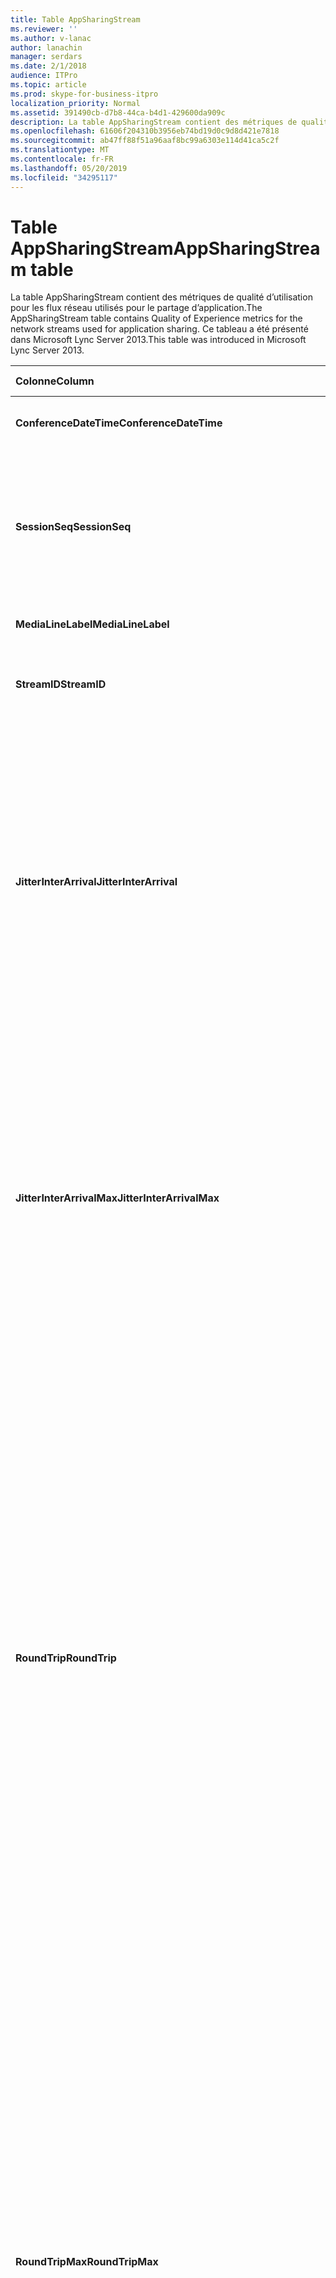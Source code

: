 ```yaml
---
title: Table AppSharingStream
ms.reviewer: ''
ms.author: v-lanac
author: lanachin
manager: serdars
ms.date: 2/1/2018
audience: ITPro
ms.topic: article
ms.prod: skype-for-business-itpro
localization_priority: Normal
ms.assetid: 391490cb-d7b8-44ca-b4d1-429600da909c
description: La table AppSharingStream contient des métriques de qualité d’utilisation pour les flux réseau utilisés pour le partage d’application. Ce tableau a été présenté dans Microsoft Lync Server 2013.
ms.openlocfilehash: 61606f204310b3956eb74bd19d0c9d8d421e7818
ms.sourcegitcommit: ab47ff88f51a96aaf8bc99a6303e114d41ca5c2f
ms.translationtype: MT
ms.contentlocale: fr-FR
ms.lasthandoff: 05/20/2019
ms.locfileid: "34295117"
---
```

# <a name="appsharingstream-table"></a><span data-ttu-id="10e73-104">Table AppSharingStream</span><span class="sxs-lookup"><span data-stu-id="10e73-104">AppSharingStream table</span></span>
 
<span data-ttu-id="10e73-105">La table AppSharingStream contient des métriques de qualité d’utilisation pour les flux réseau utilisés pour le partage d’application.</span><span class="sxs-lookup"><span data-stu-id="10e73-105">The AppSharingStream table contains Quality of Experience metrics for the network streams used for application sharing.</span></span> <span data-ttu-id="10e73-106">Ce tableau a été présenté dans Microsoft Lync Server 2013.</span><span class="sxs-lookup"><span data-stu-id="10e73-106">This table was introduced in Microsoft Lync Server 2013.</span></span>
  
|<span data-ttu-id="10e73-107">**Colonne**</span><span class="sxs-lookup"><span data-stu-id="10e73-107">**Column**</span></span>|<span data-ttu-id="10e73-108">**Type de données**</span><span class="sxs-lookup"><span data-stu-id="10e73-108">**Data Type**</span></span>|<span data-ttu-id="10e73-109">**Clé/Index**</span><span class="sxs-lookup"><span data-stu-id="10e73-109">**Key/Index**</span></span>|<span data-ttu-id="10e73-110">**Détails**</span><span class="sxs-lookup"><span data-stu-id="10e73-110">**Details**</span></span>|
|:-----|:-----|:-----|:-----|
|<span data-ttu-id="10e73-111">**ConferenceDateTime**</span><span class="sxs-lookup"><span data-stu-id="10e73-111">**ConferenceDateTime**</span></span> <br/> |<span data-ttu-id="10e73-112">Valeur</span><span class="sxs-lookup"><span data-stu-id="10e73-112">dateTime</span></span>  <br/> |<span data-ttu-id="10e73-113">Etranger principal</span><span class="sxs-lookup"><span data-stu-id="10e73-113">Primary, Foreign</span></span>  <br/> |<span data-ttu-id="10e73-114">Date et heure de démarrage de la session.</span><span class="sxs-lookup"><span data-stu-id="10e73-114">Date and time that the session started.</span></span>  <br/> |
|<span data-ttu-id="10e73-115">**SessionSeq**</span><span class="sxs-lookup"><span data-stu-id="10e73-115">**SessionSeq**</span></span> <br/> |<span data-ttu-id="10e73-116">int</span><span class="sxs-lookup"><span data-stu-id="10e73-116">int</span></span>  <br/> |<span data-ttu-id="10e73-117">Etranger principal</span><span class="sxs-lookup"><span data-stu-id="10e73-117">Primary, Foreign</span></span>  <br/> |<span data-ttu-id="10e73-118">Identificateur séquentiel permettant de faire la distinction entre les sessions qui ont commencé à la même date et en même temps.</span><span class="sxs-lookup"><span data-stu-id="10e73-118">Sequential identifier used to distinguish between sessions that started on the same date and at the same time.</span></span>  <br/> |
|<span data-ttu-id="10e73-119">**MediaLineLabel**</span><span class="sxs-lookup"><span data-stu-id="10e73-119">**MediaLineLabel**</span></span> <br/> |<span data-ttu-id="10e73-120">tinyint</span><span class="sxs-lookup"><span data-stu-id="10e73-120">tinyint</span></span>  <br/> |<span data-ttu-id="10e73-121">Etranger principal</span><span class="sxs-lookup"><span data-stu-id="10e73-121">Primary, Foreign</span></span>  <br/> | <span data-ttu-id="10e73-122">Voir [table MediaLine](https://docs.microsoft.com/skypeforbusiness/schema-reference/quality-of-experience-qoe-database-schema/medialine-0).</span><span class="sxs-lookup"><span data-stu-id="10e73-122">See [MediaLine Table](https://docs.microsoft.com/skypeforbusiness/schema-reference/quality-of-experience-qoe-database-schema/medialine-0).</span></span> <br/> |
|<span data-ttu-id="10e73-123">**StreamID**</span><span class="sxs-lookup"><span data-stu-id="10e73-123">**StreamID**</span></span> <br/> |<span data-ttu-id="10e73-124">int</span><span class="sxs-lookup"><span data-stu-id="10e73-124">int</span></span>  <br/> |<span data-ttu-id="10e73-125">Principal</span><span class="sxs-lookup"><span data-stu-id="10e73-125">Primary</span></span>  <br/> |<span data-ttu-id="10e73-126">Identificateur unique du flux de partage d’application.</span><span class="sxs-lookup"><span data-stu-id="10e73-126">Unique identifier of the application sharing stream.</span></span>  <br/> |
|<span data-ttu-id="10e73-127">**JitterInterArrival**</span><span class="sxs-lookup"><span data-stu-id="10e73-127">**JitterInterArrival**</span></span> <br/> |<span data-ttu-id="10e73-128">int</span><span class="sxs-lookup"><span data-stu-id="10e73-128">int</span></span>  <br/> ||<span data-ttu-id="10e73-p103">Gigue moyenne détectée entre les arrivées de paquets RTP. (La gigue permet de mesurer les fluctuations d’un appel.) Les valeurs de gigue élevées peuvent provenir d’une congestion ou d’un serveur multimédia surchargé, ce qui se traduit par une distorsion ou une perte de l’audio.</span><span class="sxs-lookup"><span data-stu-id="10e73-p103">Average jitter detected between RTP packet arrivals. (Jitter is a measure of the "shakiness" of a call.) High jitter values are typically caused by congestion or an overloaded media server, and result in distorted or lost audio.</span></span>  <br/> |
|<span data-ttu-id="10e73-131">**JitterInterArrivalMax**</span><span class="sxs-lookup"><span data-stu-id="10e73-131">**JitterInterArrivalMax**</span></span> <br/> |<span data-ttu-id="10e73-132">int</span><span class="sxs-lookup"><span data-stu-id="10e73-132">int</span></span>  <br/> ||<span data-ttu-id="10e73-133">Scintillement maximal détecté entre les arrivées de Paquets RTP.</span><span class="sxs-lookup"><span data-stu-id="10e73-133">Maximum jitter detected between RTP packet arrivals.</span></span> <span data-ttu-id="10e73-134">(Gigue est une mesure du «shakiness» d’un appel.) Les valeurs de gigue élevée sont généralement provoquées par une congestion ou un serveur multimédia surchargé, ce qui a pour effet de déformer ou de perdre du son.</span><span class="sxs-lookup"><span data-stu-id="10e73-134">(Jitter is a measure of the "shakiness" of a call.) High jitter values are typically caused by congestion or an overloaded media server, and result in distorted or lost audio.</span></span>  <br/> |
|<span data-ttu-id="10e73-135">**RoundTrip**</span><span class="sxs-lookup"><span data-stu-id="10e73-135">**RoundTrip**</span></span> <br/> |<span data-ttu-id="10e73-136">int</span><span class="sxs-lookup"><span data-stu-id="10e73-136">int</span></span>  <br/> ||<span data-ttu-id="10e73-p105">Temps moyen (en millisecondes) nécessaire à un paquet RTP (Real-Time Transport Protocol) pour effectuer un aller-retour vers un autre système d’extrémité. Des boucles de 200 millisecondes ou moins sont considérées qualitativement acceptables.</span><span class="sxs-lookup"><span data-stu-id="10e73-p105">Average amount of (in milliseconds) required for a Real-Time Transport Protocol packet to travel to another endpoint and then back. Round-trip times of 200 milliseconds or less are considered of acceptable quality.</span></span>  <br/> <span data-ttu-id="10e73-p106">Des boucles de durée plus élevée peuvent être causées par le routage international des appels, une mauvaise configuration du routage ou un serveur multimédia surchargé. Les durées d’aller-retour élevées créent des difficultés dans le cadre de conversations audio bidirectionnelles réalisées en temps réel.</span><span class="sxs-lookup"><span data-stu-id="10e73-p106">High round-trip values can be caused by international call routing; a routing misconfiguration; or an overloaded media server. High round-trip times result in difficulties with two-way, real-time audio conversations.</span></span>  <br/> |
|<span data-ttu-id="10e73-141">**RoundTripMax**</span><span class="sxs-lookup"><span data-stu-id="10e73-141">**RoundTripMax**</span></span> <br/> |<span data-ttu-id="10e73-142">int</span><span class="sxs-lookup"><span data-stu-id="10e73-142">int</span></span>  <br/> ||<span data-ttu-id="10e73-143">Quantité maximale de (en millisecondes) requise pour le paquet du protocole de transport en temps réel pour voyager vers un autre point de terminaison, puis retour.</span><span class="sxs-lookup"><span data-stu-id="10e73-143">Maximum amount of (in milliseconds) required for a Real-Time Transport Protocol packet to travel to another endpoint and then back.</span></span> <span data-ttu-id="10e73-144">Des boucles de 200 millisecondes ou moins sont considérées qualitativement acceptables.</span><span class="sxs-lookup"><span data-stu-id="10e73-144">Round-trip times of 200 milliseconds or less are considered of acceptable quality.</span></span>  <br/> <span data-ttu-id="10e73-p108">Des boucles de durée plus élevée peuvent être causées par le routage international des appels, une mauvaise configuration du routage ou un serveur multimédia surchargé. Les durées d’aller-retour élevées créent des difficultés dans le cadre de conversations audio bidirectionnelles réalisées en temps réel.</span><span class="sxs-lookup"><span data-stu-id="10e73-p108">High round-trip values can be caused by international call routing; a routing misconfiguration; or an overloaded media server. High round-trip times result in difficulties with two-way, real-time audio conversations.</span></span>  <br/> |
|<span data-ttu-id="10e73-147">**PacketLossRate**</span><span class="sxs-lookup"><span data-stu-id="10e73-147">**PacketLossRate**</span></span> <br/> |<span data-ttu-id="10e73-148">float</span><span class="sxs-lookup"><span data-stu-id="10e73-148">float</span></span>  <br/> ||<span data-ttu-id="10e73-p109">Taux moyen de pertes de paquets RTP. (La perte de paquets survient lorsque des paquets RTP, protocole employé pour la transmission audio et vidéo sur Internet, n’atteignent pas leur point de destination.) Les valeurs de perte élevées peuvent provenir d’une congestion, d’un dépassement de la bande passante disponible, d’une congestion/interférence dans la liaison sans fil ou d’un serveur multimédia surchargé, ce qui se traduit par une distorsion ou une perte de l’audio.</span><span class="sxs-lookup"><span data-stu-id="10e73-p109">Average rate of Real-Time Transport Protocol (RTP) packet loss. (Packet loss occurs when RTP packets, a protocol used for transmitting audio and video across the Internet, failed to reach their destination.) High loss rates are generally caused by congestion; lack of bandwidth; wireless congestion or interference; or an overloaded media server. Packet loss typically results in distorted or lost audio.</span></span>  <br/> |
|<span data-ttu-id="10e73-152">**PacketLossRateMax**</span><span class="sxs-lookup"><span data-stu-id="10e73-152">**PacketLossRateMax**</span></span> <br/> |<span data-ttu-id="10e73-153">float</span><span class="sxs-lookup"><span data-stu-id="10e73-153">float</span></span>  <br/> ||<span data-ttu-id="10e73-154">Taux maximal de perte de Paquets RTP (Real-Time Transport Protocol).</span><span class="sxs-lookup"><span data-stu-id="10e73-154">Maximum rate of Real-Time Transport Protocol (RTP) packet loss.</span></span> <span data-ttu-id="10e73-155">(La perte de paquets se produit lorsque les paquets RTP, un protocole utilisé pour transmettre des contenus audio et vidéo sur Internet, n’a pas pu atteindre leur destination.) Les taux de perte élevés sont généralement causés par une congestion; absence de bande passante; encombrement ou interférence sans fil; ou un serveur multimédia surchargé.</span><span class="sxs-lookup"><span data-stu-id="10e73-155">(Packet loss occurs when RTP packets, a protocol used for transmitting audio and video across the Internet, failed to reach their destination.) High loss rates are generally caused by congestion; lack of bandwidth; wireless congestion or interference; or an overloaded media server.</span></span> <span data-ttu-id="10e73-156">La perte de paquets génère généralement une distorsion ou une perte de son.</span><span class="sxs-lookup"><span data-stu-id="10e73-156">Packet loss typically results in distorted or lost audio.</span></span>  <br/> |
|<span data-ttu-id="10e73-157">**PacketUtilization**</span><span class="sxs-lookup"><span data-stu-id="10e73-157">**PacketUtilization**</span></span> <br/> |<span data-ttu-id="10e73-158">int</span><span class="sxs-lookup"><span data-stu-id="10e73-158">int</span></span>  <br/> ||<span data-ttu-id="10e73-159">Nombre de paquets envoyés.</span><span class="sxs-lookup"><span data-stu-id="10e73-159">Number of packets sent.</span></span>  <br/> |
|<span data-ttu-id="10e73-160">**Bande passante**</span><span class="sxs-lookup"><span data-stu-id="10e73-160">**BandwidthEst**</span></span> <br/> |<span data-ttu-id="10e73-161">int</span><span class="sxs-lookup"><span data-stu-id="10e73-161">int</span></span>  <br/> ||<span data-ttu-id="10e73-162">Durée de bande passante estimée disponible à la fin de la session.</span><span class="sxs-lookup"><span data-stu-id="10e73-162">Estimated one-way bandwidth available at the end of the session.</span></span> <span data-ttu-id="10e73-163">État en bits par seconde.</span><span class="sxs-lookup"><span data-stu-id="10e73-163">Reported in bits per second.</span></span>  <br/> |
|<span data-ttu-id="10e73-164">**AppSharingPayloadDescription**</span><span class="sxs-lookup"><span data-stu-id="10e73-164">**AppSharingPayloadDescription**</span></span> <br/> |<span data-ttu-id="10e73-165">int</span><span class="sxs-lookup"><span data-stu-id="10e73-165">int</span></span>  <br/> ||<span data-ttu-id="10e73-166">Description de la charge utile de partage d’application.</span><span class="sxs-lookup"><span data-stu-id="10e73-166">Description of the application sharing payload.</span></span>  <br/> |
|<span data-ttu-id="10e73-167">**RelativeOneWayTotal**</span><span class="sxs-lookup"><span data-stu-id="10e73-167">**RelativeOneWayTotal**</span></span> <br/> |<span data-ttu-id="10e73-168">float</span><span class="sxs-lookup"><span data-stu-id="10e73-168">float</span></span>  <br/> ||<span data-ttu-id="10e73-169">Quantité totale de latence à sens unique.</span><span class="sxs-lookup"><span data-stu-id="10e73-169">Total amount of one-way latency.</span></span> <span data-ttu-id="10e73-170">Latence relative à sens unique, mesure du délai entre le client et le serveur.</span><span class="sxs-lookup"><span data-stu-id="10e73-170">Relative one-way latency measures the delay between the client and the server.</span></span>  <br/> |
|<span data-ttu-id="10e73-171">**Moyenne unidirectionnelle relative**</span><span class="sxs-lookup"><span data-stu-id="10e73-171">**RelativeOneWayAverage**</span></span> <br/> |<span data-ttu-id="10e73-172">float</span><span class="sxs-lookup"><span data-stu-id="10e73-172">float</span></span>  <br/> ||<span data-ttu-id="10e73-173">Quantité moyenne de latence à sens unique.</span><span class="sxs-lookup"><span data-stu-id="10e73-173">Average amount of one-way latency.</span></span> <span data-ttu-id="10e73-174">Latence relative à sens unique, mesure du délai entre le client et le serveur.</span><span class="sxs-lookup"><span data-stu-id="10e73-174">Relative one-way latency measures the delay between the client and the server.</span></span>  <br/> |
|<span data-ttu-id="10e73-175">**RelativeOneWayMax**</span><span class="sxs-lookup"><span data-stu-id="10e73-175">**RelativeOneWayMax**</span></span> <br/> |<span data-ttu-id="10e73-176">float</span><span class="sxs-lookup"><span data-stu-id="10e73-176">float</span></span>  <br/> ||<span data-ttu-id="10e73-177">Quantité maximale de latence à sens unique.</span><span class="sxs-lookup"><span data-stu-id="10e73-177">Maximum amount of one-way latency.</span></span> <span data-ttu-id="10e73-178">Latence relative à sens unique, mesure du délai entre le client et le serveur.</span><span class="sxs-lookup"><span data-stu-id="10e73-178">Relative one-way latency measures the delay between the client and the server.</span></span>  <br/> |
|<span data-ttu-id="10e73-179">**RelativeOneWayBurstOccurrences**</span><span class="sxs-lookup"><span data-stu-id="10e73-179">**RelativeOneWayBurstOccurrences**</span></span> <br/> |<span data-ttu-id="10e73-180">int</span><span class="sxs-lookup"><span data-stu-id="10e73-180">int</span></span>  <br/> ||<span data-ttu-id="10e73-181">Nombre total d’occurrences de rafales à sens unique.</span><span class="sxs-lookup"><span data-stu-id="10e73-181">Total one-way burst occurrences.</span></span> <span data-ttu-id="10e73-182">Une transmission «Burst» est une transmission dans laquelle les données sont transmises en rafales inattendus plutôt qu’à un flux continu.</span><span class="sxs-lookup"><span data-stu-id="10e73-182">A "bursty" transmission is a transmission where data flows in unpredictable bursts as opposed to a steady stream.</span></span> <span data-ttu-id="10e73-183">Cette métrique mesure le flux de données entre le client et le serveur.</span><span class="sxs-lookup"><span data-stu-id="10e73-183">This metric measures data flow between the client and the server.</span></span>  <br/> |
|<span data-ttu-id="10e73-184">**RelativeOneWayBurstDensity**</span><span class="sxs-lookup"><span data-stu-id="10e73-184">**RelativeOneWayBurstDensity**</span></span> <br/> |<span data-ttu-id="10e73-185">float</span><span class="sxs-lookup"><span data-stu-id="10e73-185">float</span></span>  <br/> ||<span data-ttu-id="10e73-186">Densité du Burst total unidirectionnel.</span><span class="sxs-lookup"><span data-stu-id="10e73-186">Total one-way burst density.</span></span> <span data-ttu-id="10e73-187">Une transmission «Burst» est une transmission dans laquelle les données sont transmises en rafales inattendus plutôt qu’à un flux continu.</span><span class="sxs-lookup"><span data-stu-id="10e73-187">A "bursty" transmission is a transmission where data flows in unpredictable bursts as opposed to a steady stream.</span></span> <span data-ttu-id="10e73-188">Cette métrique mesure le flux de données entre le client et le serveur.</span><span class="sxs-lookup"><span data-stu-id="10e73-188">This metric measures data flow between the client and the server.</span></span>  <br/> |
|<span data-ttu-id="10e73-189">**RelativeOneWayBurstDuration**</span><span class="sxs-lookup"><span data-stu-id="10e73-189">**RelativeOneWayBurstDuration**</span></span> <br/> |<span data-ttu-id="10e73-190">float</span><span class="sxs-lookup"><span data-stu-id="10e73-190">float</span></span>  <br/> ||<span data-ttu-id="10e73-191">Durée totale du Burst.</span><span class="sxs-lookup"><span data-stu-id="10e73-191">Total one-way burst duration.</span></span> <span data-ttu-id="10e73-192">Une transmission «Burst» est une transmission dans laquelle les données sont transmises en rafales inattendus plutôt qu’à un flux continu.</span><span class="sxs-lookup"><span data-stu-id="10e73-192">A "bursty" transmission is a transmission where data flows in unpredictable bursts as opposed to a steady stream.</span></span> <span data-ttu-id="10e73-193">Cette métrique mesure le flux de données entre le client et le serveur.</span><span class="sxs-lookup"><span data-stu-id="10e73-193">This metric measures data flow between the client and the server.</span></span>  <br/> |
|<span data-ttu-id="10e73-194">**RelativeOneWayGapOccurrences**</span><span class="sxs-lookup"><span data-stu-id="10e73-194">**RelativeOneWayGapOccurrences**</span></span> <br/> |<span data-ttu-id="10e73-195">int</span><span class="sxs-lookup"><span data-stu-id="10e73-195">int</span></span>  <br/> ||<span data-ttu-id="10e73-196">Nombre total d’occurrences de l’espacement unidirectionnel.</span><span class="sxs-lookup"><span data-stu-id="10e73-196">Total one-way gap occurrences.</span></span> <span data-ttu-id="10e73-197">Une transmission «Burst» est une transmission dans laquelle les données sont transmises en rafales inattendues au lieu d’un flux continu; les intervalles indiquent les retards entre ces rafales.</span><span class="sxs-lookup"><span data-stu-id="10e73-197">A "bursty" transmission is a transmission where data flows in unpredictable bursts as opposed to a steady stream; gaps indicate delays between these bursts.</span></span> <span data-ttu-id="10e73-198">Cette métrique mesure le flux de données entre le client et le serveur.</span><span class="sxs-lookup"><span data-stu-id="10e73-198">This metric measures data flow between the client and the server.</span></span>  <br/> |
|<span data-ttu-id="10e73-199">**RelativeOneWayGapDensity**</span><span class="sxs-lookup"><span data-stu-id="10e73-199">**RelativeOneWayGapDensity**</span></span> <br/> |<span data-ttu-id="10e73-200">float</span><span class="sxs-lookup"><span data-stu-id="10e73-200">float</span></span>  <br/> ||<span data-ttu-id="10e73-201">Densité de l’intervalle total à sens unique.</span><span class="sxs-lookup"><span data-stu-id="10e73-201">Total one-way gap density.</span></span> <span data-ttu-id="10e73-202">Une transmission «Burst» est une transmission dans laquelle les données sont transmises en rafales inattendues au lieu d’un flux continu; les intervalles indiquent les retards entre ces rafales.</span><span class="sxs-lookup"><span data-stu-id="10e73-202">A "bursty" transmission is a transmission where data flows in unpredictable bursts as opposed to a steady stream; gaps indicate delays between these bursts.</span></span> <span data-ttu-id="10e73-203">Cette métrique mesure le flux de données entre le client et le serveur.</span><span class="sxs-lookup"><span data-stu-id="10e73-203">This metric measures data flow between the client and the server.</span></span>  <br/> |
|<span data-ttu-id="10e73-204">**RelativeOneWayGapDuration**</span><span class="sxs-lookup"><span data-stu-id="10e73-204">**RelativeOneWayGapDuration**</span></span> <br/> |<span data-ttu-id="10e73-205">float</span><span class="sxs-lookup"><span data-stu-id="10e73-205">float</span></span>  <br/> ||<span data-ttu-id="10e73-206">Durée totale de l’intervalle.</span><span class="sxs-lookup"><span data-stu-id="10e73-206">Total one-way gap duration.</span></span> <span data-ttu-id="10e73-207">Une transmission «Burst» est une transmission dans laquelle les données sont transmises en rafales inattendues au lieu d’un flux continu; les intervalles indiquent les retards entre ces rafales.</span><span class="sxs-lookup"><span data-stu-id="10e73-207">A "bursty" transmission is a transmission where data flows in unpredictable bursts as opposed to a steady stream; gaps indicate delays between these bursts.</span></span> <span data-ttu-id="10e73-208">Cette métrique mesure le flux de données entre le client et le serveur.</span><span class="sxs-lookup"><span data-stu-id="10e73-208">This metric measures data flow between the client and the server.</span></span>  <br/> |
|<span data-ttu-id="10e73-209">**ApplicationSharingType**</span><span class="sxs-lookup"><span data-stu-id="10e73-209">**ApplicationSharingType**</span></span> <br/> |<span data-ttu-id="10e73-210">varChar (256)</span><span class="sxs-lookup"><span data-stu-id="10e73-210">varChar(256)</span></span>  <br/> ||<span data-ttu-id="10e73-211">Rôle d’application (partage ou visionneuse) et type de contenu.</span><span class="sxs-lookup"><span data-stu-id="10e73-211">Application role (Sharer or Viewer) and content type.</span></span>  <br/> |
|<span data-ttu-id="10e73-212">**RDPTileProcessingLatencyTotal**</span><span class="sxs-lookup"><span data-stu-id="10e73-212">**RDPTileProcessingLatencyTotal**</span></span> <br/> |<span data-ttu-id="10e73-213">float</span><span class="sxs-lookup"><span data-stu-id="10e73-213">float</span></span>  <br/> ||<span data-ttu-id="10e73-214">Durée totale du traitement des vignettes du protocole RDP (Remote Desktop Protocol).</span><span class="sxs-lookup"><span data-stu-id="10e73-214">Total processing time for remote desktop protocol (RDP) tiles.</span></span> <span data-ttu-id="10e73-215">Un total supérieur équivaut à un délai plus long dans l’interface d’affichage.</span><span class="sxs-lookup"><span data-stu-id="10e73-215">A higher total equates to a longer delay in the viewing experience.</span></span>  <br/> |
|<span data-ttu-id="10e73-216">**Vignettes RDP**</span><span class="sxs-lookup"><span data-stu-id="10e73-216">**RDPTileProcessingLatencyAverage**</span></span> <br/> |<span data-ttu-id="10e73-217">float</span><span class="sxs-lookup"><span data-stu-id="10e73-217">float</span></span>  <br/> ||<span data-ttu-id="10e73-218">Durée de traitement moyenne des vignettes du protocole RDP (Remote Desktop Protocol).</span><span class="sxs-lookup"><span data-stu-id="10e73-218">Average processing time for remote desktop protocol (RDP) tiles.</span></span> <span data-ttu-id="10e73-219">Un total supérieur équivaut à un délai plus long dans l’interface d’affichage.</span><span class="sxs-lookup"><span data-stu-id="10e73-219">A higher total equates to a longer delay in the viewing experience.</span></span>  <br/> |
|<span data-ttu-id="10e73-220">**RDPTileProcessingLatencyMax**</span><span class="sxs-lookup"><span data-stu-id="10e73-220">**RDPTileProcessingLatencyMax**</span></span> <br/> |<span data-ttu-id="10e73-221">float</span><span class="sxs-lookup"><span data-stu-id="10e73-221">float</span></span>  <br/> ||<span data-ttu-id="10e73-222">Temps de traitement maximal pour les vignettes de protocole RDP (Remote Desktop Protocol).</span><span class="sxs-lookup"><span data-stu-id="10e73-222">Maximum processing time for remote desktop protocol (RDP) tiles.</span></span> <span data-ttu-id="10e73-223">Un total supérieur équivaut à un délai plus long dans l’interface d’affichage.</span><span class="sxs-lookup"><span data-stu-id="10e73-223">A higher total equates to a longer delay in the viewing experience.</span></span>  <br/> |
|<span data-ttu-id="10e73-224">**RDPTileProcessingLatencyBurstOccurrences**</span><span class="sxs-lookup"><span data-stu-id="10e73-224">**RDPTileProcessingLatencyBurstOccurrences**</span></span> <br/> |<span data-ttu-id="10e73-225">int</span><span class="sxs-lookup"><span data-stu-id="10e73-225">int</span></span>  <br/> ||<span data-ttu-id="10e73-226">Des occurrences de Burst dans le temps de traitement des vignettes de protocole RDP (Remote Desktop Protocol).</span><span class="sxs-lookup"><span data-stu-id="10e73-226">Burst occurrences in the processing time for remote desktop protocol (RDP) tiles.</span></span> <span data-ttu-id="10e73-227">Une transmission «Burst» est une transmission dans laquelle les données sont transmises en rafales inattendus plutôt qu’à un flux continu.</span><span class="sxs-lookup"><span data-stu-id="10e73-227">A "bursty" transmission is a transmission where data flows in unpredictable bursts as opposed to a steady stream.</span></span>  <br/> |
|<span data-ttu-id="10e73-228">**RDPTileProcessingLatencyBurstDensity**</span><span class="sxs-lookup"><span data-stu-id="10e73-228">**RDPTileProcessingLatencyBurstDensity**</span></span> <br/> |<span data-ttu-id="10e73-229">float</span><span class="sxs-lookup"><span data-stu-id="10e73-229">float</span></span>  <br/> ||<span data-ttu-id="10e73-230">Densité Burst du temps de traitement des vignettes du protocole RDP (Remote Desktop Protocol).</span><span class="sxs-lookup"><span data-stu-id="10e73-230">Burst density in the processing time for remote desktop protocol (RDP) tiles.</span></span> <span data-ttu-id="10e73-231">Une transmission «Burst» est une transmission dans laquelle les données sont transmises en rafales inattendus plutôt qu’à un flux continu.</span><span class="sxs-lookup"><span data-stu-id="10e73-231">A "bursty" transmission is a transmission where data flows in unpredictable bursts as opposed to a steady stream.</span></span>  <br/> |
|<span data-ttu-id="10e73-232">**RDPTileProcessingLatencyBurstDuration**</span><span class="sxs-lookup"><span data-stu-id="10e73-232">**RDPTileProcessingLatencyBurstDuration**</span></span> <br/> |<span data-ttu-id="10e73-233">float</span><span class="sxs-lookup"><span data-stu-id="10e73-233">float</span></span>  <br/> ||<span data-ttu-id="10e73-234">Durée Burst du temps de traitement des vignettes de protocole RDP (Remote Desktop Protocol).</span><span class="sxs-lookup"><span data-stu-id="10e73-234">Burst duration in the processing time for remote desktop protocol (RDP) tiles.</span></span> <span data-ttu-id="10e73-235">Une transmission «Burst» est une transmission dans laquelle les données sont transmises en rafales inattendus plutôt qu’à un flux continu.</span><span class="sxs-lookup"><span data-stu-id="10e73-235">A "bursty" transmission is a transmission where data flows in unpredictable bursts as opposed to a steady stream.</span></span>  <br/> |
|<span data-ttu-id="10e73-236">**RDPTileProcessingLatencyGapOccurrences**</span><span class="sxs-lookup"><span data-stu-id="10e73-236">**RDPTileProcessingLatencyGapOccurrences**</span></span> <br/> |<span data-ttu-id="10e73-237">int</span><span class="sxs-lookup"><span data-stu-id="10e73-237">int</span></span>  <br/> ||<span data-ttu-id="10e73-238">Occurrences de l’espace dans le temps de traitement des vignettes de protocole RDP (Remote Desktop Protocol).</span><span class="sxs-lookup"><span data-stu-id="10e73-238">Gap occurrences in the processing time for remote desktop protocol (RDP) tiles.</span></span>  <br/> |
|<span data-ttu-id="10e73-239">**RDPTileProcessingLatencyGapDensity**</span><span class="sxs-lookup"><span data-stu-id="10e73-239">**RDPTileProcessingLatencyGapDensity**</span></span> <br/> |<span data-ttu-id="10e73-240">float</span><span class="sxs-lookup"><span data-stu-id="10e73-240">float</span></span>  <br/> ||<span data-ttu-id="10e73-241">La densité de l’intervalle du temps de traitement des vignettes RDP (Remote Desktop Protocol).</span><span class="sxs-lookup"><span data-stu-id="10e73-241">Gap density in the processing time for remote desktop protocol (RDP) tiles.</span></span> <span data-ttu-id="10e73-242">La densité de faible interépaisseur correspond à une meilleure expérience d’affichage.</span><span class="sxs-lookup"><span data-stu-id="10e73-242">Low gap density equates to a better viewing experience.</span></span>  <br/> |
|<span data-ttu-id="10e73-243">**RDPTileProcessingLatencyGapDuration**</span><span class="sxs-lookup"><span data-stu-id="10e73-243">**RDPTileProcessingLatencyGapDuration**</span></span> <br/> |<span data-ttu-id="10e73-244">float</span><span class="sxs-lookup"><span data-stu-id="10e73-244">float</span></span>  <br/> ||<span data-ttu-id="10e73-245">Durée de l’intervalle du temps de traitement des vignettes RDP (Remote Desktop Protocol).</span><span class="sxs-lookup"><span data-stu-id="10e73-245">Gap duration in the processing time for remote desktop protocol (RDP) tiles.</span></span> <span data-ttu-id="10e73-246">Les durées de faible intervalle sont assimilées à une meilleure expérience d’affichage.</span><span class="sxs-lookup"><span data-stu-id="10e73-246">Short gap durations equate to a better viewing experience.</span></span>  <br/> |
|<span data-ttu-id="10e73-247">**CaptureTileRateTotal**</span><span class="sxs-lookup"><span data-stu-id="10e73-247">**CaptureTileRateTotal**</span></span> <br/> |<span data-ttu-id="10e73-248">float</span><span class="sxs-lookup"><span data-stu-id="10e73-248">float</span></span>  <br/> ||<span data-ttu-id="10e73-249">Taux total de vignettes capturées (en mosaïques par seconde).</span><span class="sxs-lookup"><span data-stu-id="10e73-249">Total rate of captured tiles (in tiles per second).</span></span>  <br/> |
|<span data-ttu-id="10e73-250">**CaptureTileRateAverage**</span><span class="sxs-lookup"><span data-stu-id="10e73-250">**CaptureTileRateAverage**</span></span> <br/> |<span data-ttu-id="10e73-251">float</span><span class="sxs-lookup"><span data-stu-id="10e73-251">float</span></span>  <br/> ||<span data-ttu-id="10e73-252">Taux moyen des vignettes capturées (en mosaïques par seconde).</span><span class="sxs-lookup"><span data-stu-id="10e73-252">Average rate of captured tiles (in tiles per second).</span></span>  <br/> |
|<span data-ttu-id="10e73-253">**CaptureTileRateMax**</span><span class="sxs-lookup"><span data-stu-id="10e73-253">**CaptureTileRateMax**</span></span> <br/> |<span data-ttu-id="10e73-254">float</span><span class="sxs-lookup"><span data-stu-id="10e73-254">float</span></span>  <br/> ||<span data-ttu-id="10e73-255">Taux maximal de vignettes capturées (en mosaïques par seconde).</span><span class="sxs-lookup"><span data-stu-id="10e73-255">Maximum rate of captured tiles (in tiles per second).</span></span>  <br/> |
|<span data-ttu-id="10e73-256">**CaptureTileRateBurstOccurrences**</span><span class="sxs-lookup"><span data-stu-id="10e73-256">**CaptureTileRateBurstOccurrences**</span></span> <br/> |<span data-ttu-id="10e73-257">dans t</span><span class="sxs-lookup"><span data-stu-id="10e73-257">in t</span></span>  <br/> ||<span data-ttu-id="10e73-258">Occurrences de Burst dans le taux de vignettes capturées (en mosaïques par seconde).</span><span class="sxs-lookup"><span data-stu-id="10e73-258">Burst occurrences in the rate of captured tiles (in tiles per second).</span></span>  <br/> |
|<span data-ttu-id="10e73-259">**CaptureTileRateBurstDensity**</span><span class="sxs-lookup"><span data-stu-id="10e73-259">**CaptureTileRateBurstDensity**</span></span> <br/> |<span data-ttu-id="10e73-260">float</span><span class="sxs-lookup"><span data-stu-id="10e73-260">float</span></span>  <br/> ||<span data-ttu-id="10e73-261">Densité Burst dans le taux de vignettes capturées (en mosaïques par seconde).</span><span class="sxs-lookup"><span data-stu-id="10e73-261">Burst density in the rate of captured tiles (in tiles per second).</span></span>  <br/> |
|<span data-ttu-id="10e73-262">**CaptureTileRateBurstDuration**</span><span class="sxs-lookup"><span data-stu-id="10e73-262">**CaptureTileRateBurstDuration**</span></span> <br/> |<span data-ttu-id="10e73-263">float</span><span class="sxs-lookup"><span data-stu-id="10e73-263">float</span></span>  <br/> ||<span data-ttu-id="10e73-264">Durée Burst dans le taux de vignettes capturées (en mosaïques par seconde).</span><span class="sxs-lookup"><span data-stu-id="10e73-264">Burst duration in the rate of captured tiles (in tiles per second).</span></span>  <br/> |
|<span data-ttu-id="10e73-265">**CaptureTileRateGapOccurrences**</span><span class="sxs-lookup"><span data-stu-id="10e73-265">**CaptureTileRateGapOccurrences**</span></span> <br/> |<span data-ttu-id="10e73-266">int</span><span class="sxs-lookup"><span data-stu-id="10e73-266">int</span></span>  <br/> ||<span data-ttu-id="10e73-267">Occurrences de l’espace dans le taux de vignettes capturées (en mosaïques par seconde).</span><span class="sxs-lookup"><span data-stu-id="10e73-267">Gap occurrences in the rate of captured tiles (in tiles per second).</span></span>  <br/> |
|<span data-ttu-id="10e73-268">**CaptureTileRateGapDensity**</span><span class="sxs-lookup"><span data-stu-id="10e73-268">**CaptureTileRateGapDensity**</span></span> <br/> |<span data-ttu-id="10e73-269">float</span><span class="sxs-lookup"><span data-stu-id="10e73-269">float</span></span>  <br/> ||<span data-ttu-id="10e73-270">Densité de l’intervalle dans le taux de vignettes capturées (en mosaïques par seconde).</span><span class="sxs-lookup"><span data-stu-id="10e73-270">Gap density in the rate of captured tiles (in tiles per second).</span></span>  <br/> |
|<span data-ttu-id="10e73-271">**CaptureTileRateGapDuration**</span><span class="sxs-lookup"><span data-stu-id="10e73-271">**CaptureTileRateGapDuration**</span></span> <br/> |<span data-ttu-id="10e73-272">float</span><span class="sxs-lookup"><span data-stu-id="10e73-272">float</span></span>  <br/> ||<span data-ttu-id="10e73-273">Durée de l’intervalle en fonction du taux de vignettes capturées (en mosaïques par seconde).</span><span class="sxs-lookup"><span data-stu-id="10e73-273">Gap duration in the rate of captured tiles (in tiles per second).</span></span>  <br/> |
|<span data-ttu-id="10e73-274">**Vignettes altérées**</span><span class="sxs-lookup"><span data-stu-id="10e73-274">**SpoiledTilePercentTotal**</span></span> <br/> |<span data-ttu-id="10e73-275">float</span><span class="sxs-lookup"><span data-stu-id="10e73-275">float</span></span>  <br/> ||<span data-ttu-id="10e73-276">Pourcentage total du contenu n’ayant pas atteint la visionneuse, mais qui a été ignoré et écrasé par le contenu actualisé.</span><span class="sxs-lookup"><span data-stu-id="10e73-276">Total percentage of the content that did not reach the viewer but was instead discarded and overwritten by fresh content.</span></span>  <br/> |
|<span data-ttu-id="10e73-277">**SpoiledTilePercentAverage**</span><span class="sxs-lookup"><span data-stu-id="10e73-277">**SpoiledTilePercentAverage**</span></span> <br/> |<span data-ttu-id="10e73-278">float</span><span class="sxs-lookup"><span data-stu-id="10e73-278">float</span></span>  <br/> ||<span data-ttu-id="10e73-279">Pourcentage moyen du contenu n’ayant pas atteint la visionneuse, mais qui a été ignoré et écrasé par le contenu actualisé.</span><span class="sxs-lookup"><span data-stu-id="10e73-279">Average percentage of the content that did not reach the viewer but was instead discarded and overwritten by fresh content.</span></span>  <br/> |
|<span data-ttu-id="10e73-280">**SpoiledTilePercentMax**</span><span class="sxs-lookup"><span data-stu-id="10e73-280">**SpoiledTilePercentMax**</span></span> <br/> |<span data-ttu-id="10e73-281">float</span><span class="sxs-lookup"><span data-stu-id="10e73-281">float</span></span>  <br/> ||<span data-ttu-id="10e73-282">Pourcentage maximal du contenu n’ayant pas atteint la visionneuse, mais a été ignoré et écrasé par le contenu actualisé.</span><span class="sxs-lookup"><span data-stu-id="10e73-282">Maximum percentage of the content that did not reach the viewer but was instead discarded and overwritten by fresh content.</span></span>  <br/> |
|<span data-ttu-id="10e73-283">**SpoiledTilePercentBurstOccurrences**</span><span class="sxs-lookup"><span data-stu-id="10e73-283">**SpoiledTilePercentBurstOccurrences**</span></span> <br/> |<span data-ttu-id="10e73-284">int</span><span class="sxs-lookup"><span data-stu-id="10e73-284">int</span></span>  <br/> ||<span data-ttu-id="10e73-285">Des occurrences de Burst pour le contenu n’ayant pas atteint la visionneuse, mais qui ont été ignorées et écrasées par le contenu fraîche.</span><span class="sxs-lookup"><span data-stu-id="10e73-285">Burst occurrences for the content that did not reach the viewer but was instead discarded and overwritten by fresh content.</span></span>  <br/> |
|<span data-ttu-id="10e73-286">**SpoiledTilePercentBurstDensity**</span><span class="sxs-lookup"><span data-stu-id="10e73-286">**SpoiledTilePercentBurstDensity**</span></span> <br/> |<span data-ttu-id="10e73-287">float</span><span class="sxs-lookup"><span data-stu-id="10e73-287">float</span></span>  <br/> ||<span data-ttu-id="10e73-288">Densité Burst pour le contenu n’ayant pas atteint la visionneuse, mais qui a été ignoré et écrasé par le contenu actualisé.</span><span class="sxs-lookup"><span data-stu-id="10e73-288">Burst density for the content that did not reach the viewer but was instead discarded and overwritten by fresh content.</span></span>  <br/> |
|<span data-ttu-id="10e73-289">**SpoiledTilePercentBurstDuration**</span><span class="sxs-lookup"><span data-stu-id="10e73-289">**SpoiledTilePercentBurstDuration**</span></span> <br/> |<span data-ttu-id="10e73-290">float</span><span class="sxs-lookup"><span data-stu-id="10e73-290">float</span></span>  <br/> ||<span data-ttu-id="10e73-291">Durée Burst pour le contenu n’ayant pas atteint la visionneuse, mais qui a été supprimée et écrasé par le contenu fraîche.</span><span class="sxs-lookup"><span data-stu-id="10e73-291">Burst duration for the content that did not reach the viewer but was instead discarded and overwritten by fresh content.</span></span>  <br/> |
|<span data-ttu-id="10e73-292">**SpoiledTilePercentGapOccurrences**</span><span class="sxs-lookup"><span data-stu-id="10e73-292">**SpoiledTilePercentGapOccurrences**</span></span> <br/> |<span data-ttu-id="10e73-293">int</span><span class="sxs-lookup"><span data-stu-id="10e73-293">int</span></span>  <br/> ||<span data-ttu-id="10e73-294">Occurrences d’espace pour le contenu n’ayant pas atteint la visionneuse, mais qui ont été ignorées et écrasées par le contenu fraîche.</span><span class="sxs-lookup"><span data-stu-id="10e73-294">Gap occurrences for the content that did not reach the viewer but was instead discarded and overwritten by fresh content.</span></span>  <br/> |
|<span data-ttu-id="10e73-295">**SpoiledTilePercentGapDensity**</span><span class="sxs-lookup"><span data-stu-id="10e73-295">**SpoiledTilePercentGapDensity**</span></span> <br/> |<span data-ttu-id="10e73-296">float</span><span class="sxs-lookup"><span data-stu-id="10e73-296">float</span></span>  <br/> ||<span data-ttu-id="10e73-297">Densité de l’intervalle pour le contenu n’ayant pas atteint la visionneuse, mais qui a été supprimée et écrasé par le contenu actualisé.</span><span class="sxs-lookup"><span data-stu-id="10e73-297">Gap density for the content that did not reach the viewer but was instead discarded and overwritten by fresh content.</span></span>  <br/> |
|<span data-ttu-id="10e73-298">**SpoiledTilePercentGapDuration**</span><span class="sxs-lookup"><span data-stu-id="10e73-298">**SpoiledTilePercentGapDuration**</span></span> <br/> |<span data-ttu-id="10e73-299">float</span><span class="sxs-lookup"><span data-stu-id="10e73-299">float</span></span>  <br/> ||<span data-ttu-id="10e73-300">Durée de l’intervalle pour le contenu n’ayant pas atteint la visionneuse, mais qui a été annulée et écrasée par le contenu actualisé.</span><span class="sxs-lookup"><span data-stu-id="10e73-300">Gap duration for the content that did not reach the viewer but was instead discarded and overwritten by fresh content.</span></span>  <br/> |
|<span data-ttu-id="10e73-301">**ScrapingFrameRateTotal**</span><span class="sxs-lookup"><span data-stu-id="10e73-301">**ScrapingFrameRateTotal**</span></span> <br/> |<span data-ttu-id="10e73-302">float</span><span class="sxs-lookup"><span data-stu-id="10e73-302">float</span></span>  <br/> ||<span data-ttu-id="10e73-303">Nombre total d’images abîmées à partir de la source graphique.</span><span class="sxs-lookup"><span data-stu-id="10e73-303">Total number of frames scraped from the graphics source.</span></span>  <br/> |
|<span data-ttu-id="10e73-304">**ScrapingFrameRateAverage**</span><span class="sxs-lookup"><span data-stu-id="10e73-304">**ScrapingFrameRateAverage**</span></span> <br/> |<span data-ttu-id="10e73-305">float</span><span class="sxs-lookup"><span data-stu-id="10e73-305">float</span></span>  <br/> ||<span data-ttu-id="10e73-306">Nombre moyen de trames abîmées dans la source graphique.</span><span class="sxs-lookup"><span data-stu-id="10e73-306">Average number of frames scraped from the graphics source.</span></span>  <br/> |
|<span data-ttu-id="10e73-307">**ScrapingFrameRateMax**</span><span class="sxs-lookup"><span data-stu-id="10e73-307">**ScrapingFrameRateMax**</span></span> <br/> |<span data-ttu-id="10e73-308">float</span><span class="sxs-lookup"><span data-stu-id="10e73-308">float</span></span>  <br/> ||<span data-ttu-id="10e73-309">Nombre maximal d’images abîmées dans la source graphique.</span><span class="sxs-lookup"><span data-stu-id="10e73-309">Maximum number of frames scraped from the graphics source.</span></span>  <br/> |
|<span data-ttu-id="10e73-310">**ScrapingFrameRateBurstOccurrences**</span><span class="sxs-lookup"><span data-stu-id="10e73-310">**ScrapingFrameRateBurstOccurrences**</span></span> <br/> |<span data-ttu-id="10e73-311">int</span><span class="sxs-lookup"><span data-stu-id="10e73-311">int</span></span>  <br/> ||<span data-ttu-id="10e73-312">Des occurrences de Burst dans les trames abîmées à partir de la source graphique.</span><span class="sxs-lookup"><span data-stu-id="10e73-312">Burst occurrences in the frames scraped from the graphics source.</span></span>  <br/> |
|<span data-ttu-id="10e73-313">**ScrapingFrameRateBurstDensity**</span><span class="sxs-lookup"><span data-stu-id="10e73-313">**ScrapingFrameRateBurstDensity**</span></span> <br/> |<span data-ttu-id="10e73-314">float</span><span class="sxs-lookup"><span data-stu-id="10e73-314">float</span></span>  <br/> ||<span data-ttu-id="10e73-315">Densité Burst dans les trames abîmées à partir de la source graphique.</span><span class="sxs-lookup"><span data-stu-id="10e73-315">Burst density in the frames scraped from the graphics source.</span></span>  <br/> |
|<span data-ttu-id="10e73-316">**ScrapingFrameRateBurstDuration**</span><span class="sxs-lookup"><span data-stu-id="10e73-316">**ScrapingFrameRateBurstDuration**</span></span> <br/> |<span data-ttu-id="10e73-317">float</span><span class="sxs-lookup"><span data-stu-id="10e73-317">float</span></span>  <br/> ||<span data-ttu-id="10e73-318">Durée Burst dans les trames rachetées à partir de la source graphique.</span><span class="sxs-lookup"><span data-stu-id="10e73-318">Burst duration in the frames scraped from the graphics source.</span></span>  <br/> |
|<span data-ttu-id="10e73-319">**ScrapingFrameRateGapOccurrences**</span><span class="sxs-lookup"><span data-stu-id="10e73-319">**ScrapingFrameRateGapOccurrences**</span></span> <br/> |<span data-ttu-id="10e73-320">int</span><span class="sxs-lookup"><span data-stu-id="10e73-320">int</span></span>  <br/> ||<span data-ttu-id="10e73-321">Occurrences de l’espace dans les trames abîmées dans la source graphique.</span><span class="sxs-lookup"><span data-stu-id="10e73-321">Gap occurrences in the frames scraped from the graphics source.</span></span>  <br/> |
|<span data-ttu-id="10e73-322">**ScrapingFrameRateGapDensity**</span><span class="sxs-lookup"><span data-stu-id="10e73-322">**ScrapingFrameRateGapDensity**</span></span> <br/> |<span data-ttu-id="10e73-323">float</span><span class="sxs-lookup"><span data-stu-id="10e73-323">float</span></span>  <br/> ||<span data-ttu-id="10e73-324">Densité de l’intervalle dans les trames rachetées à partir de la source graphique.</span><span class="sxs-lookup"><span data-stu-id="10e73-324">Gap density in the frames scraped from the graphics source.</span></span>  <br/> |
|<span data-ttu-id="10e73-325">**ScrapingFrameRateGapDuration**</span><span class="sxs-lookup"><span data-stu-id="10e73-325">**ScrapingFrameRateGapDuration**</span></span> <br/> |<span data-ttu-id="10e73-326">float</span><span class="sxs-lookup"><span data-stu-id="10e73-326">float</span></span>  <br/> ||<span data-ttu-id="10e73-327">Durée de l’intervalle dans les trames abîmées par la source graphique.</span><span class="sxs-lookup"><span data-stu-id="10e73-327">Gap duration in the frames scraped from the graphics source.</span></span>  <br/> |
|<span data-ttu-id="10e73-328">**IncomingTileRateTotal**</span><span class="sxs-lookup"><span data-stu-id="10e73-328">**IncomingTileRateTotal**</span></span> <br/> |<span data-ttu-id="10e73-329">float</span><span class="sxs-lookup"><span data-stu-id="10e73-329">float</span></span>  <br/> ||<span data-ttu-id="10e73-330">Taux total d’images entrantes reçues par la visionneuse.</span><span class="sxs-lookup"><span data-stu-id="10e73-330">Total incoming frame rate as received by the viewer.</span></span>  <br/> |
|<span data-ttu-id="10e73-331">**IncomingTileRateAverage**</span><span class="sxs-lookup"><span data-stu-id="10e73-331">**IncomingTileRateAverage**</span></span> <br/> |<span data-ttu-id="10e73-332">float</span><span class="sxs-lookup"><span data-stu-id="10e73-332">float</span></span>  <br/> ||<span data-ttu-id="10e73-333">Taux moyen d’images entrantes reçues par la visionneuse.</span><span class="sxs-lookup"><span data-stu-id="10e73-333">Average incoming frame rate as received by the viewer.</span></span>  <br/> |
|<span data-ttu-id="10e73-334">**IncomingTileRateMax**</span><span class="sxs-lookup"><span data-stu-id="10e73-334">**IncomingTileRateMax**</span></span> <br/> |<span data-ttu-id="10e73-335">float</span><span class="sxs-lookup"><span data-stu-id="10e73-335">float</span></span>  <br/> ||<span data-ttu-id="10e73-336">Taux maximal de vignettes entrantes reçues par la visionneuse.</span><span class="sxs-lookup"><span data-stu-id="10e73-336">Maximum incoming tile rate as received by the viewer.</span></span>  <br/> |
|<span data-ttu-id="10e73-337">**IncomingTileRateBurstOccurrences**</span><span class="sxs-lookup"><span data-stu-id="10e73-337">**IncomingTileRateBurstOccurrences**</span></span> <br/> |<span data-ttu-id="10e73-338">int</span><span class="sxs-lookup"><span data-stu-id="10e73-338">int</span></span>  <br/> ||<span data-ttu-id="10e73-339">Des occurrences de Burst dans le taux de vignettes entrantes reçues par la visionneuse.</span><span class="sxs-lookup"><span data-stu-id="10e73-339">Burst occurrences in the incoming tile rate as received by the viewer.</span></span>  <br/> |
|<span data-ttu-id="10e73-340">**IncomingTileRateBurstDensity**</span><span class="sxs-lookup"><span data-stu-id="10e73-340">**IncomingTileRateBurstDensity**</span></span> <br/> |<span data-ttu-id="10e73-341">float</span><span class="sxs-lookup"><span data-stu-id="10e73-341">float</span></span>  <br/> ||<span data-ttu-id="10e73-342">Densité Burst dans le taux de vignette entrante tel qu’il est reçu par la visionneuse.</span><span class="sxs-lookup"><span data-stu-id="10e73-342">Burst density in the incoming tile rate as received by the viewer.</span></span>  <br/> |
|<span data-ttu-id="10e73-343">**IncomingTileRateBurstDuration**</span><span class="sxs-lookup"><span data-stu-id="10e73-343">**IncomingTileRateBurstDuration**</span></span> <br/> |<span data-ttu-id="10e73-344">float</span><span class="sxs-lookup"><span data-stu-id="10e73-344">float</span></span>  <br/> ||<span data-ttu-id="10e73-345">Durée Burst dans le taux de vignette entrante tel qu’il est reçu par la visionneuse.</span><span class="sxs-lookup"><span data-stu-id="10e73-345">Burst duration in the incoming tile rate as received by the viewer.</span></span>  <br/> |
|<span data-ttu-id="10e73-346">**IncomingTileRateGapOccurrences**</span><span class="sxs-lookup"><span data-stu-id="10e73-346">**IncomingTileRateGapOccurrences**</span></span> <br/> |<span data-ttu-id="10e73-347">int</span><span class="sxs-lookup"><span data-stu-id="10e73-347">int</span></span>  <br/> ||<span data-ttu-id="10e73-348">Occurrences de l’espace dans le taux de vignette entrantes reçues par la visionneuse.</span><span class="sxs-lookup"><span data-stu-id="10e73-348">Gap occurrences in the incoming tile rate as received by the viewer.</span></span>  <br/> |
|<span data-ttu-id="10e73-349">**IncomingTileRateGapDensity**</span><span class="sxs-lookup"><span data-stu-id="10e73-349">**IncomingTileRateGapDensity**</span></span> <br/> |<span data-ttu-id="10e73-350">float</span><span class="sxs-lookup"><span data-stu-id="10e73-350">float</span></span>  <br/> ||<span data-ttu-id="10e73-351">Densité de l’intervalle dans le taux de vignette entrante tel qu’il est reçu par la visionneuse.</span><span class="sxs-lookup"><span data-stu-id="10e73-351">Gap density in the incoming tile rate as received by the viewer.</span></span>  <br/> |
|<span data-ttu-id="10e73-352">**IncomingTileRateGapDuration**</span><span class="sxs-lookup"><span data-stu-id="10e73-352">**IncomingTileRateGapDuration**</span></span> <br/> |<span data-ttu-id="10e73-353">float</span><span class="sxs-lookup"><span data-stu-id="10e73-353">float</span></span>  <br/> ||<span data-ttu-id="10e73-354">Durée de l’intervalle dans le taux de vignette entrante tel qu’il est reçu par la visionneuse.</span><span class="sxs-lookup"><span data-stu-id="10e73-354">Gap duration in the incoming tile rate as received by the viewer.</span></span>  <br/> |
|<span data-ttu-id="10e73-355">**IncomingFrameRateTotal**</span><span class="sxs-lookup"><span data-stu-id="10e73-355">**IncomingFrameRateTotal**</span></span> <br/> |<span data-ttu-id="10e73-356">float</span><span class="sxs-lookup"><span data-stu-id="10e73-356">float</span></span>  <br/> ||<span data-ttu-id="10e73-357">Taux total d’images entrantes reçues par la visionneuse.</span><span class="sxs-lookup"><span data-stu-id="10e73-357">Total incoming frame rate as received by the viewer.</span></span>  <br/> |
|<span data-ttu-id="10e73-358">**IncomingFrameRateAverage**</span><span class="sxs-lookup"><span data-stu-id="10e73-358">**IncomingFrameRateAverage**</span></span> <br/> |<span data-ttu-id="10e73-359">float</span><span class="sxs-lookup"><span data-stu-id="10e73-359">float</span></span>  <br/> ||<span data-ttu-id="10e73-360">Taux moyen d’images entrantes reçues par la visionneuse.</span><span class="sxs-lookup"><span data-stu-id="10e73-360">Average incoming frame rate as received by the viewer.</span></span>  <br/> |
|<span data-ttu-id="10e73-361">**IncomingFrameRateMax**</span><span class="sxs-lookup"><span data-stu-id="10e73-361">**IncomingFrameRateMax**</span></span> <br/> |<span data-ttu-id="10e73-362">float</span><span class="sxs-lookup"><span data-stu-id="10e73-362">float</span></span>  <br/> ||<span data-ttu-id="10e73-363">Taux maximal d’images entrantes reçues par la visionneuse.</span><span class="sxs-lookup"><span data-stu-id="10e73-363">Maximum incoming frame rate as received by the viewer.</span></span>  <br/> |
|<span data-ttu-id="10e73-364">**IncomingFrameRateBurstOccurrences**</span><span class="sxs-lookup"><span data-stu-id="10e73-364">**IncomingFrameRateBurstOccurrences**</span></span> <br/> |<span data-ttu-id="10e73-365">int</span><span class="sxs-lookup"><span data-stu-id="10e73-365">int</span></span>  <br/> ||<span data-ttu-id="10e73-366">Des occurrences de Burst dans la fréquence d’images entrantes reçues par la visionneuse.</span><span class="sxs-lookup"><span data-stu-id="10e73-366">Burst occurrences in the incoming frame rate as received by the viewer.</span></span>  <br/> |
|<span data-ttu-id="10e73-367">**IncomingFrameRateBurstDensity**</span><span class="sxs-lookup"><span data-stu-id="10e73-367">**IncomingFrameRateBurstDensity**</span></span> <br/> |<span data-ttu-id="10e73-368">float</span><span class="sxs-lookup"><span data-stu-id="10e73-368">float</span></span>  <br/> ||<span data-ttu-id="10e73-369">Densité Burst dans la fréquence d’images entrantes reçue par la visionneuse.</span><span class="sxs-lookup"><span data-stu-id="10e73-369">Burst density in the incoming frame rate as received by the viewer.</span></span>  <br/> |
|<span data-ttu-id="10e73-370">**IncomingFrameRateBurstDuration**</span><span class="sxs-lookup"><span data-stu-id="10e73-370">**IncomingFrameRateBurstDuration**</span></span> <br/> |<span data-ttu-id="10e73-371">float</span><span class="sxs-lookup"><span data-stu-id="10e73-371">float</span></span>  <br/> ||<span data-ttu-id="10e73-372">Durée Burst dans la fréquence d’images entrantes reçue par la visionneuse.</span><span class="sxs-lookup"><span data-stu-id="10e73-372">Burst duration in the incoming frame rate as received by the viewer.</span></span>  <br/> |
|<span data-ttu-id="10e73-373">**IncomingFrameRateGapOccurrences**</span><span class="sxs-lookup"><span data-stu-id="10e73-373">**IncomingFrameRateGapOccurrences**</span></span> <br/> |<span data-ttu-id="10e73-374">int</span><span class="sxs-lookup"><span data-stu-id="10e73-374">int</span></span>  <br/> ||<span data-ttu-id="10e73-375">Occurrences de l’espace dans la fréquence d’images entrantes reçues par la visionneuse.</span><span class="sxs-lookup"><span data-stu-id="10e73-375">Gap occurrences in the incoming frame rate as received by the viewer.</span></span>  <br/> |
|<span data-ttu-id="10e73-376">**IncomingFrameRateGapDensity**</span><span class="sxs-lookup"><span data-stu-id="10e73-376">**IncomingFrameRateGapDensity**</span></span> <br/> |<span data-ttu-id="10e73-377">float</span><span class="sxs-lookup"><span data-stu-id="10e73-377">float</span></span>  <br/> ||<span data-ttu-id="10e73-378">Densité de l’intervalle dans la fréquence d’images entrantes reçue par la visionneuse.</span><span class="sxs-lookup"><span data-stu-id="10e73-378">Gap density in the incoming frame rate as received by the viewer.</span></span>  <br/> |
|<span data-ttu-id="10e73-379">**IncomingFrameRateDuration**</span><span class="sxs-lookup"><span data-stu-id="10e73-379">**IncomingFrameRateDuration**</span></span> <br/> |<span data-ttu-id="10e73-380">float</span><span class="sxs-lookup"><span data-stu-id="10e73-380">float</span></span>  <br/> ||<span data-ttu-id="10e73-381">Durée de l’intervalle dans la fréquence d’images entrantes reçue par la visionneuse.</span><span class="sxs-lookup"><span data-stu-id="10e73-381">Gap duration in the incoming frame rate as received by the viewer.</span></span>  <br/> |
|<span data-ttu-id="10e73-382">**OutgoingTileRateTotal**</span><span class="sxs-lookup"><span data-stu-id="10e73-382">**OutgoingTileRateTotal**</span></span> <br/> |<span data-ttu-id="10e73-383">float</span><span class="sxs-lookup"><span data-stu-id="10e73-383">float</span></span>  <br/> ||<span data-ttu-id="10e73-384">Taux total de vignettes sortantes de l’expéditeur.</span><span class="sxs-lookup"><span data-stu-id="10e73-384">Total outgoing tile rate for the sender.</span></span>  <br/> |
|<span data-ttu-id="10e73-385">**OutgoingTileRateAverage**</span><span class="sxs-lookup"><span data-stu-id="10e73-385">**OutgoingTileRateAverage**</span></span> <br/> |<span data-ttu-id="10e73-386">float</span><span class="sxs-lookup"><span data-stu-id="10e73-386">float</span></span>  <br/> ||<span data-ttu-id="10e73-387">Taux moyen d’une vignette sortante pour l’expéditeur.</span><span class="sxs-lookup"><span data-stu-id="10e73-387">Average outgoing tile rate for the sender.</span></span>  <br/> |
|<span data-ttu-id="10e73-388">**OutgoingTileRateMax**</span><span class="sxs-lookup"><span data-stu-id="10e73-388">**OutgoingTileRateMax**</span></span> <br/> |<span data-ttu-id="10e73-389">float</span><span class="sxs-lookup"><span data-stu-id="10e73-389">float</span></span>  <br/> ||<span data-ttu-id="10e73-390">Taux de vignette sortante maximal pour l’expéditeur.</span><span class="sxs-lookup"><span data-stu-id="10e73-390">Maximum outgoing tile rate for the sender.</span></span>  <br/> |
|<span data-ttu-id="10e73-391">**OutgoingTileRateBurstOccurrences**</span><span class="sxs-lookup"><span data-stu-id="10e73-391">**OutgoingTileRateBurstOccurrences**</span></span> <br/> |<span data-ttu-id="10e73-392">int</span><span class="sxs-lookup"><span data-stu-id="10e73-392">int</span></span>  <br/> ||<span data-ttu-id="10e73-393">Des occurrences de Burst dans le taux de vignette sortante pour l’expéditeur.</span><span class="sxs-lookup"><span data-stu-id="10e73-393">Burst occurrences in the outgoing tile rate for the sender.</span></span>  <br/> |
|<span data-ttu-id="10e73-394">**OutgoingTileRateBurstDensity**</span><span class="sxs-lookup"><span data-stu-id="10e73-394">**OutgoingTileRateBurstDensity**</span></span> <br/> |<span data-ttu-id="10e73-395">float</span><span class="sxs-lookup"><span data-stu-id="10e73-395">float</span></span>  <br/> ||<span data-ttu-id="10e73-396">Densité Burst dans le taux de vignette sortante pour l’expéditeur.</span><span class="sxs-lookup"><span data-stu-id="10e73-396">Burst density in the outgoing tile rate for the sender.</span></span>  <br/> |
|<span data-ttu-id="10e73-397">**OutgoingTileRateBurstDuration**</span><span class="sxs-lookup"><span data-stu-id="10e73-397">**OutgoingTileRateBurstDuration**</span></span> <br/> |<span data-ttu-id="10e73-398">float</span><span class="sxs-lookup"><span data-stu-id="10e73-398">float</span></span>  <br/> ||<span data-ttu-id="10e73-399">Durée Burst dans le taux de vignette sortante pour l’expéditeur.</span><span class="sxs-lookup"><span data-stu-id="10e73-399">Burst duration in the outgoing tile rate for the sender.</span></span>  <br/> |
|<span data-ttu-id="10e73-400">**OutgoingTileRateGapOccurrences**</span><span class="sxs-lookup"><span data-stu-id="10e73-400">**OutgoingTileRateGapOccurrences**</span></span> <br/> |<span data-ttu-id="10e73-401">int</span><span class="sxs-lookup"><span data-stu-id="10e73-401">int</span></span>  <br/> ||<span data-ttu-id="10e73-402">Occurrences de l’espace dans le taux de vignette sortante de l’expéditeur.</span><span class="sxs-lookup"><span data-stu-id="10e73-402">Gap occurrences in the outgoing tile rate for the sender.</span></span>  <br/> |
|<span data-ttu-id="10e73-403">**OutgoingTileRateGapDensity**</span><span class="sxs-lookup"><span data-stu-id="10e73-403">**OutgoingTileRateGapDensity**</span></span> <br/> |<span data-ttu-id="10e73-404">float</span><span class="sxs-lookup"><span data-stu-id="10e73-404">float</span></span>  <br/> ||<span data-ttu-id="10e73-405">Densité de l’intervalle dans le taux de vignette sortante pour l’expéditeur.</span><span class="sxs-lookup"><span data-stu-id="10e73-405">Gap density in the outgoing tile rate for the sender.</span></span>  <br/> |
|<span data-ttu-id="10e73-406">**OutgoingTileRateGapDuration**</span><span class="sxs-lookup"><span data-stu-id="10e73-406">**OutgoingTileRateGapDuration**</span></span> <br/> |<span data-ttu-id="10e73-407">float</span><span class="sxs-lookup"><span data-stu-id="10e73-407">float</span></span>  <br/> ||<span data-ttu-id="10e73-408">Durée de l’intervalle dans le taux de vignette sortante pour l’expéditeur.</span><span class="sxs-lookup"><span data-stu-id="10e73-408">Gap duration in the outgoing tile rate for the sender.</span></span>  <br/> |
|<span data-ttu-id="10e73-409">**OutgoingFrameRateTotal**</span><span class="sxs-lookup"><span data-stu-id="10e73-409">**OutgoingFrameRateTotal**</span></span> <br/> |<span data-ttu-id="10e73-410">float</span><span class="sxs-lookup"><span data-stu-id="10e73-410">float</span></span>  <br/> ||<span data-ttu-id="10e73-411">Taux total d’images sortantes pour l’expéditeur.</span><span class="sxs-lookup"><span data-stu-id="10e73-411">Total outgoing frame rate for the sender.</span></span>  <br/> |
|<span data-ttu-id="10e73-412">**OutgoingFrameRateAverage**</span><span class="sxs-lookup"><span data-stu-id="10e73-412">**OutgoingFrameRateAverage**</span></span> <br/> |<span data-ttu-id="10e73-413">float</span><span class="sxs-lookup"><span data-stu-id="10e73-413">float</span></span>  <br/> ||<span data-ttu-id="10e73-414">taux moyen d’images sortantes pour l’expéditeur.</span><span class="sxs-lookup"><span data-stu-id="10e73-414">average outgoing frame rate for the sender.</span></span>  <br/> |
|<span data-ttu-id="10e73-415">**OutgoingFrameRateMax**</span><span class="sxs-lookup"><span data-stu-id="10e73-415">**OutgoingFrameRateMax**</span></span> <br/> |<span data-ttu-id="10e73-416">float</span><span class="sxs-lookup"><span data-stu-id="10e73-416">float</span></span>  <br/> ||<span data-ttu-id="10e73-417">Taux maximal d’images sortant pour l’expéditeur.</span><span class="sxs-lookup"><span data-stu-id="10e73-417">Maximum outgoing frame rate for the sender.</span></span>  <br/> |
|<span data-ttu-id="10e73-418">**OutgoingFrameRateBurstOccurrences**</span><span class="sxs-lookup"><span data-stu-id="10e73-418">**OutgoingFrameRateBurstOccurrences**</span></span> <br/> |<span data-ttu-id="10e73-419">int</span><span class="sxs-lookup"><span data-stu-id="10e73-419">int</span></span>  <br/> ||<span data-ttu-id="10e73-420">Des occurrences de Burst dans le taux d’images sortant pour l’expéditeur.</span><span class="sxs-lookup"><span data-stu-id="10e73-420">Burst occurrences in the outgoing frame rate for the sender.</span></span>  <br/> |
|<span data-ttu-id="10e73-421">**OutgoingFrameRateBurstDensity**</span><span class="sxs-lookup"><span data-stu-id="10e73-421">**OutgoingFrameRateBurstDensity**</span></span> <br/> |<span data-ttu-id="10e73-422">float</span><span class="sxs-lookup"><span data-stu-id="10e73-422">float</span></span>  <br/> ||<span data-ttu-id="10e73-423">Densité Burst dans le taux d’image sortant de l’expéditeur.</span><span class="sxs-lookup"><span data-stu-id="10e73-423">Burst density in the outgoing frame rate for the sender.</span></span>  <br/> |
|<span data-ttu-id="10e73-424">**OutgoingFrameRateBurstDuration**</span><span class="sxs-lookup"><span data-stu-id="10e73-424">**OutgoingFrameRateBurstDuration**</span></span> <br/> |<span data-ttu-id="10e73-425">float</span><span class="sxs-lookup"><span data-stu-id="10e73-425">float</span></span>  <br/> ||<span data-ttu-id="10e73-426">Durée Burst dans le taux d’images sortant de l’expéditeur.</span><span class="sxs-lookup"><span data-stu-id="10e73-426">Burst duration in the outgoing frame rate for the sender.</span></span>  <br/> |
|<span data-ttu-id="10e73-427">**OutgoingFrameRateGapOccurrences**</span><span class="sxs-lookup"><span data-stu-id="10e73-427">**OutgoingFrameRateGapOccurrences**</span></span> <br/> |<span data-ttu-id="10e73-428">int</span><span class="sxs-lookup"><span data-stu-id="10e73-428">int</span></span>  <br/> ||<span data-ttu-id="10e73-429">Occurrences de l’espace dans le taux d’image sortant de l’expéditeur.</span><span class="sxs-lookup"><span data-stu-id="10e73-429">Gap occurrences in the outgoing frame rate for the sender.</span></span>  <br/> |
|<span data-ttu-id="10e73-430">**OutgoingFrameRateGapDensity**</span><span class="sxs-lookup"><span data-stu-id="10e73-430">**OutgoingFrameRateGapDensity**</span></span> <br/> |<span data-ttu-id="10e73-431">float</span><span class="sxs-lookup"><span data-stu-id="10e73-431">float</span></span>  <br/> ||<span data-ttu-id="10e73-432">Densité de l’intervalle dans le taux d’image sortant de l’expéditeur.</span><span class="sxs-lookup"><span data-stu-id="10e73-432">Gap density in the outgoing frame rate for the sender.</span></span>  <br/> |
|<span data-ttu-id="10e73-433">**OutgoingFrameRateGapDuration**</span><span class="sxs-lookup"><span data-stu-id="10e73-433">**OutgoingFrameRateGapDuration**</span></span> <br/> |<span data-ttu-id="10e73-434">float</span><span class="sxs-lookup"><span data-stu-id="10e73-434">float</span></span>  <br/> ||<span data-ttu-id="10e73-435">Durée de l’intervalle dans le taux d’image sortant de l’expéditeur.</span><span class="sxs-lookup"><span data-stu-id="10e73-435">Gap duration in the outgoing frame rate for the sender.</span></span>  <br/> |
|<span data-ttu-id="10e73-436">**AverageRectangleHeight**</span><span class="sxs-lookup"><span data-stu-id="10e73-436">**AverageRectangleHeight**</span></span> <br/> |<span data-ttu-id="10e73-437">int</span><span class="sxs-lookup"><span data-stu-id="10e73-437">int</span></span>  <br/> ||<span data-ttu-id="10e73-438">Hauteur moyenne de la résolution vidéo, en pixels.</span><span class="sxs-lookup"><span data-stu-id="10e73-438">Average video resolution height, in pixels.</span></span>  <br/> |
|<span data-ttu-id="10e73-439">**AverageRectangleWidth**</span><span class="sxs-lookup"><span data-stu-id="10e73-439">**AverageRectangleWidth**</span></span> <br/> |<span data-ttu-id="10e73-440">int</span><span class="sxs-lookup"><span data-stu-id="10e73-440">int</span></span>  <br/> ||<span data-ttu-id="10e73-441">Largeur de résolution vidéo moyenne, en pixels.</span><span class="sxs-lookup"><span data-stu-id="10e73-441">Average video resolution width, in pixels.</span></span>  <br/> |
|<span data-ttu-id="10e73-442">**Entrant**</span><span class="sxs-lookup"><span data-stu-id="10e73-442">**Inbound**</span></span> <br/> |<span data-ttu-id="10e73-443">bit</span><span class="sxs-lookup"><span data-stu-id="10e73-443">bit</span></span>  <br/> ||<span data-ttu-id="10e73-444">Fréquence d’images moyenne (en images par seconde) pour les transmissions entrantes.</span><span class="sxs-lookup"><span data-stu-id="10e73-444">Average frame rate (in frames per second) for inbound transmissions.</span></span>  <br/> |
|<span data-ttu-id="10e73-445">**Sortant**</span><span class="sxs-lookup"><span data-stu-id="10e73-445">**Outbound**</span></span> <br/> |<span data-ttu-id="10e73-446">bit</span><span class="sxs-lookup"><span data-stu-id="10e73-446">bit</span></span>  <br/> ||<span data-ttu-id="10e73-447">Fréquence d’images moyenne (en images par seconde) pour les transmissions sortantes.</span><span class="sxs-lookup"><span data-stu-id="10e73-447">Average frame rate (in frames per second) for outbound transmissions.</span></span>  <br/> |
|<span data-ttu-id="10e73-448">**SenderIsCallerPAI**</span><span class="sxs-lookup"><span data-stu-id="10e73-448">**SenderIsCallerPAI**</span></span> <br/> |<span data-ttu-id="10e73-449">bit</span><span class="sxs-lookup"><span data-stu-id="10e73-449">bit</span></span>  <br/> ||<span data-ttu-id="10e73-450">1 signifie que le sens du flux provient de l’appelant vers l’appel.</span><span class="sxs-lookup"><span data-stu-id="10e73-450">1 means the stream direction is from the caller to callee.</span></span>  <br/> <span data-ttu-id="10e73-451">0: le sens du flux provient de l’appelant.</span><span class="sxs-lookup"><span data-stu-id="10e73-451">0 means the stream direction is from the callee to the caller.</span></span>  <br/> |
   


